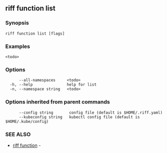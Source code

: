 ## riff function list

<todo>

### Synopsis

<todo>

```
riff function list [flags]
```

### Examples

```
<todo>
```

### Options

```
      --all-namespaces     <todo>
  -h, --help               help for list
  -n, --namespace string   <todo>
```

### Options inherited from parent commands

```
      --config string       config file (default is $HOME/.riff.yaml)
      --kubeconfig string   kubectl config file (default is $HOME/.kube/config)
```

### SEE ALSO

* [riff function](riff_function.md)	 - <todo>

